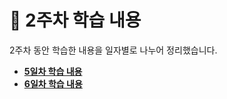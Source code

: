 # 📅 2주차 학습 내용

2주차 동안 학습한 내용을 일자별로 나누어 정리했습니다.

- [**5일차 학습 내용**](./5_day.md)
- [**6일차 학습 내용**](./6_day.md)
